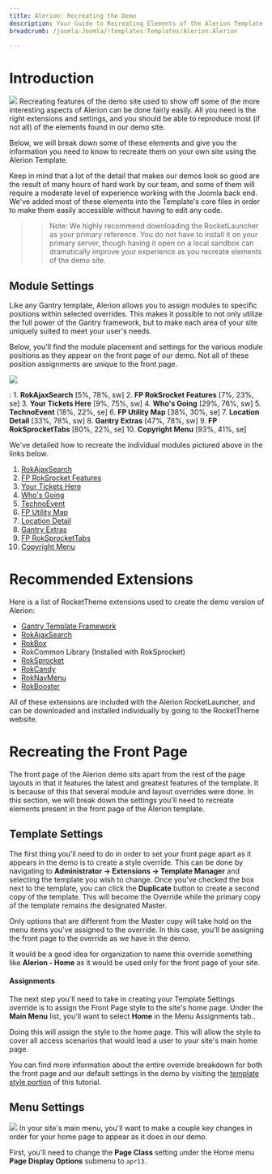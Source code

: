 ```yaml
---
title: Alerion: Recreating the Demo
description: Your Guide to Recreating Elements of the Alerion Template for Joomla
breadcrumb: /joomla:Joomla/!templates:Templates/Alerion:Alerion

---
```


Introduction
=====
![][alerion2]
Recreating features of the demo site used to show off some of the more interesting aspects of Alerion can be done fairly easily. All you need is the right extensions and settings, and you should be able to reproduce most (if not all) of the elements found in our demo site. 

Below, we will break down some of these elements and give you the information you need to know to recreate them on your own site using the Alerion Template.

Keep in mind that a lot of the detail that makes our demos look so good are the result of many hours of hard work by our team, and some of them will require a moderate level of experience working with the Joomla back end. We've added most of these elements into the Template's core files in order to make them easily accessible without having to edit any code.

>> Note: We highly recommend downloading the RocketLauncher as your primary reference. You do not have to install it on your primary server, though having it open on a local sandbox can dramatically improve your experience as you recreate elements of the demo site.

Module Settings
-----
Like any Gantry template, Alerion allows you to assign modules to specific positions within selected overrides. This makes it possible to not only utilize the full power of the Gantry framework, but to make each area of your site uniquely suited to meet your user's needs.

Below, you'll find the module placement and settings for the various module positions as they appear on the front page of our demo. Not all of these position assignments are unique to the front page.

![][alerion]

:   1. **RokAjaxSearch**  [5%, 78%, sw]
    2. **FP RokSrocket Features**  [7%, 23%, se]
    3. **Your Tickets Here**  [9%, 75%, sw]
    4. **Who's Going**  [29%, 76%, sw]
    5. **TechnoEvent**  [18%, 22%, se]
    6. **FP Utility Map**  [38%, 30%, se]
    7. **Location Detail**  [33%, 78%, sw]
    8. **Gantry Extras**  [47%, 78%, sw]
    9. **FP RokSprocketTabs**  [80%, 22%, se]
    10. **Copyright Menu**  [93%, 41%, se]

We've detailed how to recreate the individual modules pictured above in the links below.

1. [RokAjaxSearch][module1]
2. [FP RokSrocket Features][module2]
3. [Your Tickets Here][module3]
4. [Who's Going][module4]
5. [TechnoEvent][module5]
6. [FP Utility Map][module6]
7. [Location Detail][module7]
8. [Gantry Extras][module8]
9. [FP RokSprocketTabs][module9]
10. [Copyright Menu][module10]

Recommended Extensions
=====
Here is a list of RocketTheme extensions used to create the demo version of Alerion:

* [Gantry Template Framework][gantry]
* [RokAjaxSearch][rokajaxsearch]
* [RokBox][rokbox]
* RokCommon Library (Installed with RokSprocket)
* [RokSprocket][roksprocket]
* [RokCandy][rokcandy]
* [RokNavMenu][roknavmenu]
* [RokBooster][rokbooster]

All of these extensions are included with the Alerion RocketLauncher, and can be downloaded and installed individually by going to the RocketTheme website.

Recreating the Front Page
=====
The front page of the Alerion demo sits apart from the rest of the page layouts in that it features the latest and greatest features of the template. It is because of this that several module and layout overrides were done. In this section, we will break down the settings you'll need to recreate elements present in the front page of the Alerion template.

Template Settings
-----
The first thing you'll need to do in order to set your front page apart as it appears in the demo is to create a style override. This can be done by navigating to **Administrator -> Extensions -> Template Manager** and selecting the template you wish to change.  Once you've checked the box next to the template, you can click the **Duplicate** button to create a second copy of the template. This will become the Override while the primary copy of the template remains the designated Master.

Only options that are different from the Master copy will take hold on the menu items you've assigned to the override. In this case, you'll be assigning the front page to the override as we have in the demo.

It would be a good idea for organization to name this override something like **Alerion - Home** as it would be used only for the front page of your site.

#### Assignments
The next step you'll need to take in creating your Template Settings override is to assign the Front Page style to the site's home page. Under the **Main Menu** list, you'll want to select **Home** in the Menu Assignments tab..

Doing this will assign the style to the home page. This will allow the style to cover all access scenarios that would lead a user to your site's main home page.

You can find more information about the entire override breakdown for both the front page and our default settings in the demo by visiting the [template style portion][demooverride] of this tutorial.

Menu Settings
-----
![][mainmenu]
In your site's main menu, you'll want to make a couple key changes in order for your home page to appear as it does in our demo.

First, you'll need to change the **Page Class** setting under the Home menu **Page Display Options** submenu to `apr13`.

[gantry]: http://gantry-framework.org/download
[rokajaxsearch]: http://www.rockettheme.com/extensions-joomla/rokajaxsearch
[rokbox]: http://www.rockettheme.com/extensions-joomla/rokbox
[roksprocket]: http://www.rockettheme.com/extensions-joomla/roksprocket
[alerion]: assets/alerion.jpg
[alerion2]: assets/alerion2.jpeg
[demooverride]: demo_override.md
[roknavmenu]: http://www.rockettheme.com/extensions-joomla/roknavmenu
[rokbooster]: http://www.rockettheme.com/extensions-joomla/rokbooster
[rokcandy]: http://www.rockettheme.com/extensions-joomla/rokcandy
[module1]: demo_module_1.md
[module2]: demo_module_2.md
[module3]: demo_module_3.md
[module4]: demo_module_4.md
[module5]: demo_module_5.md
[module6]: demo_module_6.md
[module7]: demo_module_7.md
[module8]: demo_module_8.md
[module9]: demo_module_9.md
[module10]: demo_module_10.md
[module11]: demo_module_11.md
[mainmenu]: assets/menu_1.jpeg
[icons]: http://fortawesome.github.io/Font-Awesome/icons/
[article]: assets/article.jpg